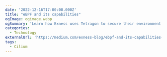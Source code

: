```yaml
---
date: '2022-12-16T17:00:00.000Z'
title: "eBPF and its capabilities"
ogImage: ogimage.webp
ogSummary: 'Learn how Exness uses Tetragon to secure their environment'
categories:
  - Technology
externalUrl: 'https://medium.com/exness-blog/ebpf-and-its-capabilities-9a3a1dce3802'
tags:
  - Cilium
---
```

